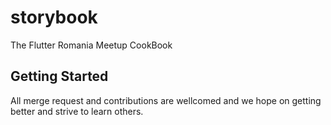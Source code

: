 # storybook

The Flutter Romania Meetup CookBook

## Getting Started

All merge request and contributions are wellcomed and we hope on getting better and strive to learn others.